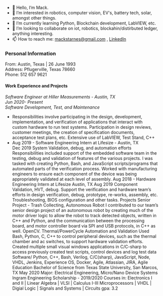 - 👋 Hello, I’m Mack.
- 💭 I’m interested in robotics, computer vision, EV's, battery tech, solar, amongst other things.
- 🌱 I’m currently learning Python, Blockchain development, LabVIEW, etc.
- 💞️ I’m looking to collaborate on iot, robotics, blockahin/distirbuted ledger, anything interesting.
- 📫 How to reach me: mackstarnes@gmail.com , [LinkedIn](https://www.linkedin.com/in/mack-s-ee/)

### Personal Information
  From: Austin, Texas | 26 June 1993  
  Address: Pflugerville, Texas 78660  
  Phone: 512 657 9621  
#### Work Experience and Projects  
_Software Engineer at Hiller Measurements - Austin, TX  
Jun 2020- Present  
Software Development, Test, and Maintenance_   
  - Responsibilities involve participating in the design, development, implementation, and verification of applications that interact with custom hardware
to run test systems. Participation in design reviews, customer meetings, the creation of specification documents, acceptance test plans, etc.
Extensive use of LabVIEW, Test Stand, C++  
  - Aug 2019 - Software Engineering Intern at Lifesize - Austin, TX  
Dec 2019 System Validation, debug, and automation efforts  
Responsibilities included support of the embedded software team in the testing, debug and validation of features of the various projects. I was tasked
with creating Python, Bash, and JavaScript scripts/programs that automated
parts of the verification process. Worked with manufacturing engineers to
ensure each component of the device was being appropriately validated at
each level of assembly.
Aug 2018 - Hardware Engineering Intern at Lifesize Austin, TX
Aug 2019 Component Validation, HVT, debug.
Support the verification and hardware team’s efforts in design verification,
debug, prototype, re-works, assembly, etc. Troubleshooting, BIOS configuration and other tasks.
Projects Senior Project - Trash Collecting, Autonomous Robot
I contributed to our team’s senior design project of an autonomous robot by creating much of
the motor driver logic to allow the robot to track detected objects, written in C++ and Python,
and the communication between the processing board, and motor controller board via SPI and
USB protocols, in C++ as well. OpenCV.
Thermal/PowerCycle Automation and Validation
Used Bash, Python, C, C++ to control peripheral devices, such as the thermal chamber and ac
switches, to support hardware validation efforts. Created multiple small visual windows applications in C/C-sharp to access previously created test scripts, control devices and log test data
Software/ Python, C++, Bash, Verilog, C/C(sharp), JavaScript, Node, VHDL, Jenkins,
Experience OS, Docker, Agile, Atlassian, JIRA, Agile
Education Bachelor of Science from Texas State University, San Marcos, TX
May 2020 Major: Electrical Engineering, Micro/Nano Device Systems
Ingram Engineering Scholarship - 2019/2020
Courses in: Electronics I and II | Linear Algebra | VLSI | Calculus I-III
Microprocessors | VHDL | Digial Logic | Signals and Systems | Circuits
gpa: 3.2
<!---
m-a-c-k/m-a-c-k is a ✨ special ✨ repository because its `README.md` (this file) appears on your GitHub profile.
You can click the Preview link to take a look at your changes.
--->

